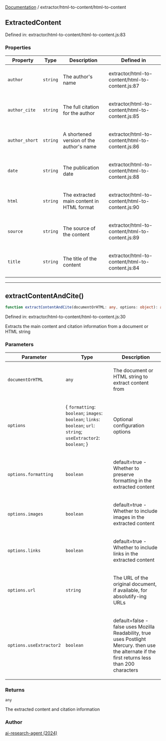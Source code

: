 [Documentation](../../modules.md) / extractor/html-to-content/html-to-content

## ExtractedContent

Defined in: extractor/html-to-content/html-to-content.js:83

### Properties

<table>
<thead>
<tr>
<th>Property</th>
<th>Type</th>
<th>Description</th>
<th>Defined in</th>
</tr>
</thead>
<tbody>
<tr>
<td>

<a id="author"></a> `author`

</td>
<td>

`string`

</td>
<td>

The author's name

</td>
<td>

extractor/html-to-content/html-to-content.js:87

</td>
</tr>
<tr>
<td>

<a id="author_cite"></a> `author_cite`

</td>
<td>

`string`

</td>
<td>

The full citation for the author

</td>
<td>

extractor/html-to-content/html-to-content.js:85

</td>
</tr>
<tr>
<td>

<a id="author_short"></a> `author_short`

</td>
<td>

`string`

</td>
<td>

A shortened version of the author's name

</td>
<td>

extractor/html-to-content/html-to-content.js:86

</td>
</tr>
<tr>
<td>

<a id="date"></a> `date`

</td>
<td>

`string`

</td>
<td>

The publication date

</td>
<td>

extractor/html-to-content/html-to-content.js:88

</td>
</tr>
<tr>
<td>

<a id="html"></a> `html`

</td>
<td>

`string`

</td>
<td>

The extracted main content in HTML format

</td>
<td>

extractor/html-to-content/html-to-content.js:90

</td>
</tr>
<tr>
<td>

<a id="source"></a> `source`

</td>
<td>

`string`

</td>
<td>

The source of the content

</td>
<td>

extractor/html-to-content/html-to-content.js:89

</td>
</tr>
<tr>
<td>

<a id="title"></a> `title`

</td>
<td>

`string`

</td>
<td>

The title of the content

</td>
<td>

extractor/html-to-content/html-to-content.js:84

</td>
</tr>
</tbody>
</table>

***

## extractContentAndCite()

```ts
function extractContentAndCite(documentOrHTML: any, options: object): any;
```

Defined in: extractor/html-to-content/html-to-content.js:30

Extracts the main content and citation information from a document or HTML string

### Parameters

<table>
<thead>
<tr>
<th>Parameter</th>
<th>Type</th>
<th>Description</th>
</tr>
</thead>
<tbody>
<tr>
<td>

`documentOrHTML`

</td>
<td>

`any`

</td>
<td>

The document or HTML string to extract content from

</td>
</tr>
<tr>
<td>

`options`

</td>
<td>

\{ `formatting`: `boolean`; `images`: `boolean`; `links`: `boolean`; `url`: `string`; `useExtractor2`: `boolean`; \}

</td>
<td>

Optional configuration options

</td>
</tr>
<tr>
<td>

`options.formatting`

</td>
<td>

`boolean`

</td>
<td>

default=true - Whether to preserve formatting in the extracted content

</td>
</tr>
<tr>
<td>

`options.images`

</td>
<td>

`boolean`

</td>
<td>

default=true - Whether to include images in the extracted content

</td>
</tr>
<tr>
<td>

`options.links`

</td>
<td>

`boolean`

</td>
<td>

default=true - Whether to include links in the extracted content

</td>
</tr>
<tr>
<td>

`options.url`

</td>
<td>

`string`

</td>
<td>

The URL of the original document, if available, for absolutify-ing URLs

</td>
</tr>
<tr>
<td>

`options.useExtractor2`

</td>
<td>

`boolean`

</td>
<td>

default=false -
   false uses Mozilla Readability, true uses Postlight Mercury. 
   then use the alternate if the first returns less than 200 characters

</td>
</tr>
</tbody>
</table>

### Returns

`any`

The extracted content and citation information

### Author

[ai-research-agent (2024)](https://airesearch.js.org)

